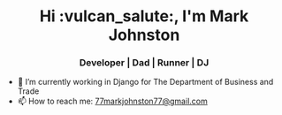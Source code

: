 <h1 align="center">Hi :vulcan_salute:, I'm Mark Johnston</h1>
<h3 align="center">Developer  |  Dad |  Runner  |  DJ</h3>

- 🔭 I’m currently working in Django for The Department of Business and Trade
- 📫 How to reach me: 77markjohnston77@gmail.com

